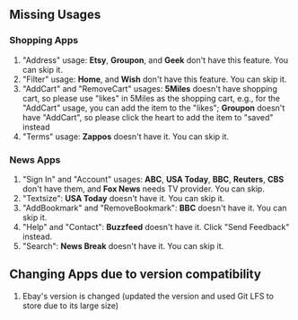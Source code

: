 ## Missing Usages

### Shopping Apps
1. "Address" usage: **Etsy**, **Groupon**, and **Geek** don't have this feature. You can skip it.
2. "Filter" usage: **Home**, and **Wish** don't have this feature. You can skip it.
3. "AddCart" and "RemoveCart" usages: 
**5Miles** doesn't have shopping cart, so please use "likes" in 5Miles as the shopping cart, e.g., for the "AddCart" usage, you can add the item to the "likes";
**Groupon** doesn't have "AddCart", so please click the heart to add the item to "saved" instead
4. "Terms" usage: **Zappos** doesn't have it. You can skip it.

### News Apps
1. "Sign In" and "Account" usages: **ABC**, **USA Today**, **BBC**, **Reuters**, **CBS** don't have them, and **Fox News** needs TV provider. You can skip.
2. "Textsize": **USA Today** doesn't have it. You can skip it.
3. "AddBookmark" and "RemoveBookmark": **BBC** doesn't have it. You can skip it.
4. "Help" and "Contact": **Buzzfeed** doesn't have it. Click "Send Feedback" instead. 
5. "Search": **News Break** doesn't have it. You can skip it.

## Changing Apps due to version compatibility
1. Ebay's version is changed (updated the version and used Git LFS to store due to its large size)
